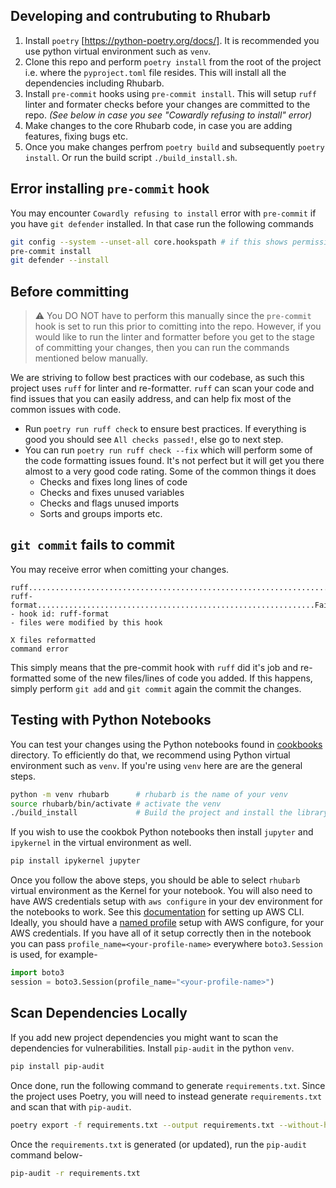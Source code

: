 ## Developing and contrubuting to Rhubarb

1. Install `poetry` [https://python-poetry.org/docs/]. It is recommended you use python virtual environment such as `venv`.
2. Clone this repo and perform `poetry install` from the root of the project i.e. where the `pyproject.toml` file resides. This will install all the dependencies including Rhubarb.
3. Install `pre-commit` hooks using `pre-commit install`. This will setup `ruff` linter and formater checks before your changes are committed to the repo. _(See below in case you see "Cowardly refusing to install" error)_
4. Make changes to the core Rhubarb code, in case you are adding features, fixing bugs etc.
5. Once you make changes perfrom `poetry build` and subsequently `poetry install`. Or run the build script `./build_install.sh`.

## Error installing `pre-commit` hook

You may encounter `Cowardly refusing to install` error with `pre-commit` if you have `git defender` installed. In that case run the following commands

```bash
git config --system --unset-all core.hookspath # if this shows permission denied, use sudo
pre-commit install
git defender --install
```

## Before committing

> :warning: You DO NOT have to perform this manually since the `pre-commit` hook is set to run this prior to comitting into the repo. However, if you would like to run the linter and formatter before you get to the stage of committing your changes, then you can run the commands mentioned below manually.

We are striving to follow best practices with our codebase, as such this project uses `ruff` for linter and re-formatter. `ruff` can scan your code and find issues that you can easily address, and can help fix most of the common issues with code.

- Run `poetry run ruff check` to ensure best practices. If everything is good you should see `All checks passed!`, else go to next step.
- You can run `poetry run ruff check --fix` which will perform some of the code formatting issues found. It's not perfect but it will get you there almost to a very good code rating. Some of the common things it does 
  - Checks and fixes long lines of code
  - Checks and fixes unused variables
  - Checks and flags unused imports
  - Sorts and groups imports etc.

## `git commit` fails to commit

You may receive error when comitting your changes.

```
ruff.....................................................................Passed
ruff-format..............................................................Failed
- hook id: ruff-format
- files were modified by this hook

X files reformatted
command error
```

This simply means that the pre-commit hook with `ruff` did it's job and re-formatted some of the new files/lines of code you added. If this happens, simply perform `git add` and `git commit` again the commit the changes.

## Testing with Python Notebooks

You can test your changes using the Python notebooks found in [cookbooks](./cookbooks/) directory. To efficiently do that, we recommend using Python virtual environment such as `venv`. If you're using `venv` here are are the general steps.

```bash
python -m venv rhubarb      # rhubarb is the name of your venv
source rhubarb/bin/activate # activate the venv
./build_install             # Build the project and install the library in your venv
```

If you wish to use the cookbok Python notebooks then install `jupyter` and `ipykernel` in the virtual environment as well.

```bash
pip install ipykernel jupyter
```

Once you follow the above steps, you should be able to select `rhubarb` virtual environment as the Kernel for your notebook. You will also need to have AWS credentials setup with `aws configure` in your dev environment for the notebooks to work. See this [documentation](https://docs.aws.amazon.com/cli/latest/userguide/cli-chap-configure.html) for setting up AWS CLI. Ideally, you should have a [named profile](https://docs.aws.amazon.com/cli/latest/userguide/cli-configure-files.html#cli-configure-files-using-profiles) setup with AWS configure, for your AWS credentials. If you have all of it setup correctly then in the notebook you can pass `profile_name=<your-profile-name>` everywhere `boto3.Session` is used, for example-

```python
import boto3
session = boto3.Session(profile_name="<your-profile-name>")
```

## Scan Dependencies Locally

If you add new project dependencies you might want to scan the dependencies for vulnerabilities. Install `pip-audit` in the python `venv`. 

```bash
pip install pip-audit
```

Once done, run the following command to generate `requirements.txt`. Since the project uses Poetry, you will need to instead generate `requirements.txt` and scan that with `pip-audit`.

```bash
poetry export -f requirements.txt --output requirements.txt --without-hashes
```

Once the `requirements.txt` is generated (or updated), run the `pip-audit` command below-

```bash
pip-audit -r requirements.txt
```